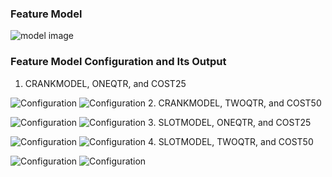 ### Feature Model
![model image](images/model.png?raw=true)

### Feature Model Configuration and Its Output 
1. CRANKMODEL, ONEQTR, and COST25

![Configuration](images/crank25.png?raw=true)
![Configuration](images/crank25output.png?raw=true)
2. CRANKMODEL, TWOQTR, and COST50

![Configuration](images/crank50.png?raw=true)
![Configuration](images/crank50output.png?raw=true)
3. SLOTMODEL, ONEQTR, and COST25

![Configuration](images/slot25.png?raw=true)
![Configuration](images/slot25output.png?raw=true)
4. SLOTMODEL, TWOQTR, and COST50

![Configuration](images/slot50.png?raw=true)
![Configuration](images/slot50output.png?raw=true)
